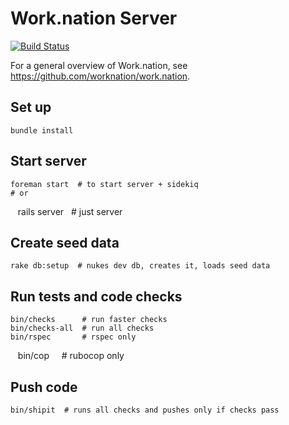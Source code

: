 # Work.nation Server

[![Build Status](https://travis-ci.org/worknation/server.work.nation.svg?branch=master)](https://travis-ci.org/worknation/server.work.nation)

For a general overview of Work.nation, see <https://github.com/worknation/work.nation>.

## Set up

    bundle install

## Start server

    foreman start  # to start server + sidekiq
    # or
    rails server   # just server

## Create seed data

    rake db:setup  # nukes dev db, creates it, loads seed data

## Run tests and code checks

    bin/checks      # run faster checks
    bin/checks-all  # run all checks
    bin/rspec       # rspec only
    bin/cop         # rubocop only

## Push code

    bin/shipit  # runs all checks and pushes only if checks pass
